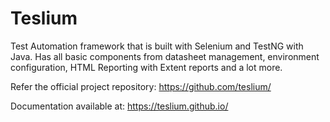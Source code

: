 # Teslium
Test Automation framework that is built with Selenium and TestNG with Java. Has all basic components from datasheet management, environment configuration, HTML Reporting with Extent reports and a lot more. 

Refer the official project repository:
https://github.com/teslium/

Documentation available at:
https://teslium.github.io/



